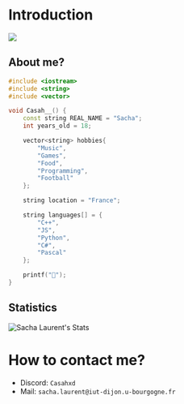 # Introduction
<img src="https://media.giphy.com/media/9lyuDkgZJ4OBO/giphy.gif" heigth="50px">

## About me?

```cpp
#include <iostream>
#include <string>
#include <vector>

void Casah__() {
	const string REAL_NAME = "Sacha";
	int years_old = 18;

	vector<string> hobbies{
		"Music",
		"Games",
		"Food",
		"Programming",
		"Football"
	};

	string location = "France";

	string languages[] = {
		"C++",
		"JS",
		"Python",
		"C#",
		"Pascal"
	};

	printf("👋");
}
```

## Statistics
![Sacha Laurent's Stats](https://github-readme-stats.vercel.app/api?username=CasahDev&theme=github-dark&show_icons=true&hide_border=true&count_private=true)

# How to contact me?
* Discord: ``Casahxd``
* Mail: ``sacha.laurent@iut-dijon.u-bourgogne.fr``
